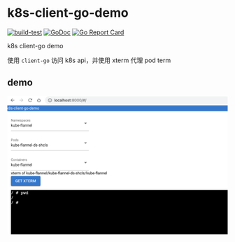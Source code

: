 # k8s-client-go-demo

[![build-test](https://github.com/kbcx/k8s-client-go-demo/actions/workflows/workflow.yaml/badge.svg)](https://github.com/kbcx/k8s-client-go-demo/actions/workflows/workflow.yaml)
[![GoDoc](https://godoc.org/github.com/kbcx/k8s-client-go-demo?status.svg)](https://pkg.go.dev/github.com/kbcx/k8s-client-go-demo)
[![Go Report Card](https://goreportcard.com/badge/github.com/kbcx/k8s-client-go-demo)](https://goreportcard.com/report/github.com/kbcx/k8s-client-go-demo)

k8s client-go demo

使用 `client-go` 访问 k8s api，并使用 xterm 代理 pod term

## demo

![](./images/demo.png)
